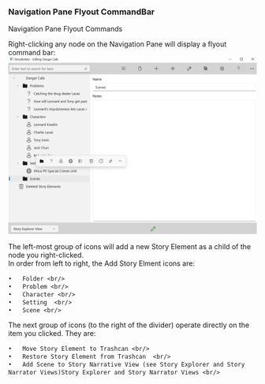 ### Navigation Pane Flyout CommandBar ###
Navigation Pane Flyout Commands <br/>

Right-clicking any node on the Navigation Pane will display a  flyout command bar: <br/>
![](Navigation-Pane-Flyout-CommandBar.png)

The left-most group of icons will add a new Story Element as a child of the node you right-clicked. <br/>
In order from left to right, the Add Story Elment icons are: <br/>

	•	Folder <br/>
	•	Problem <br/>
	•	Character <br/>
	•	Setting  <br/>
	•	Scene <br/>

The next group of icons (to the right of the divider) operate directly on the item you clicked. They are: <br/>

	•	Move Story Element to Trashcan <br/>
	•	Restore Story Element from Trashcan  <br/>
	•	Add Scene to Story Narrative View (see Story Explorer and Story Narrator Views)Story Explorer and Story Narrator Views <br/>


